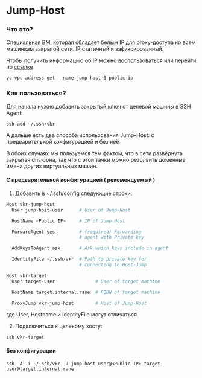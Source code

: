 # Jump-Host

### Что это?
Специальная ВМ, которая обладает белым IP для proxy-доступа ко всем машинкам закрытой сети. IP статичный и зафиксированный.

Чтобы получить информацию об IP можно воспользоваться или перейти по [ссылке](https://console.yandex.cloud/folders/b1g6b2aabbvf4f103r9l/vpc/addresses)
```shell
yc vpc address get --name jump-host-0-public-ip
```

### Как пользоваться?

Для начала нужно добавить закрытый ключ от целевой машины в SSH Agent:
```shell
ssh-add ~/.ssh/vkr
```

А дальше есть два способа использования Jump-Host: с предварительной конфигурацией и без неё

В обоих случаях мы пользуемся тем фактом, что в сети развёрнута закрытая dns-зона, так что с этой тачки можно резолвить доменные имена других виртуальных машин.

#### С предварительной конфигурацией ( рекомендуемый )
1. Добавить в ~/.ssh/config следующие строки:
```py
Host vkr-jump-host
  User jump-host-user      # User of Jump-Host

  HostName <Public IP>     # IP of Jump-Host

  ForwardAgent yes         # (required) Forwarding
                           # agent with Private key

  AddKeysToAgent ask       # Ask which keys include in agent

  IdentityFile ~/.ssh/vkr  # Path to private key for
                           # connecting to Host-Jump

Host vkr-target
  User target-user               # User of target machine

  HostName target.internal.rane  # FQDN of target machine

  ProxyJump vkr-jump-host        # Host of Jump-Host
```
где User, Hostname и IdentityFile могут отличаться

2. Подключиться к целевому хосту:
```shell
ssh vkr-target
```

#### Без конфигурации
```shell
ssh -A -i ~/.ssh/vkr -J jump-host-user@<Public IP> target-user@target.internal.rane
```

